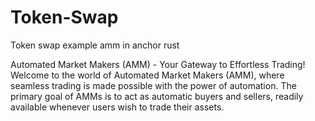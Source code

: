 # Token-Swap
Token swap example amm in anchor rust


Automated Market Makers (AMM) - Your Gateway to Effortless Trading! Welcome to the world of Automated Market Makers (AMM), where seamless trading is made possible with the power of automation. The primary goal of AMMs is to act as automatic buyers and sellers, readily available whenever users wish to trade their assets.
